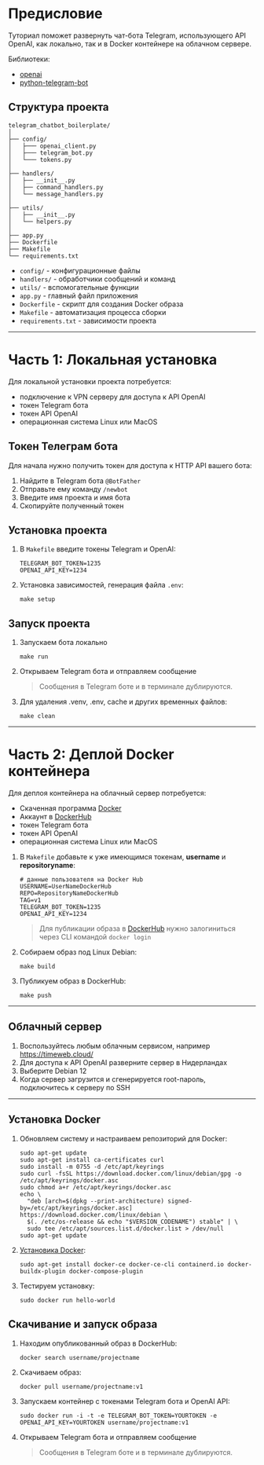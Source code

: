 # Предисловие

Туториал поможет развернуть чат-бота Telegram, использующего API OpenAI, как локально, так и в Docker контейнере на облачном сервере. 

Библиотеки:
  - [openai](https://pypi.org/project/openai/)
  - [python-telegram-bot](https://pypi.org/project/python-telegram-bot/)

## Структура проекта

```
telegram_chatbot_boilerplate/
│
├── config/
│   ├─── openai_client.py
│   ├─── telegram_bot.py
│   └─── tokens.py
│
├── handlers/  
│   ├── __init__.py
│   ├── command_handlers.py
│   └── message_handlers.py
│
├── utils/
│   ├── __init__.py 
│   └── helpers.py
│
├── app.py
├── Dockerfile
├── Makefile
└── requirements.txt
```

- `config/` - конфигурационные файлы
- `handlers/` - обработчики сообщений и команд 
- `utils/` - вспомогательные функции
- `app.py` - главный файл приложения
- `Dockerfile` - скрипт для создания Docker образа
- `Makefile` - автоматизация процесса сборки 
- `requirements.txt` - зависимости проекта

---

# Часть 1: Локальная установка

Для локальной установки проекта потребуется:
- подключение к VPN серверу для доступа к API OpenAI
- токен Telegram бота
- токен API OpenAI
- операционная система Linux или MacOS

## Токен Телеграм бота

Для начала нужно получить токен для доступа к HTTP API вашего бота:

1. Найдите в Telegram бота `@BotFather`
2. Отправьте ему команду `/newbot`
3. Введите имя проекта и имя бота
4. Скопируйте полученный токен

## Установка проекта

1. В `Makefile` введите токены Telegram и OpenAI:
   ```
   TELEGRAM_BOT_TOKEN=1235
   OPENAI_API_KEY=1234
   ```
   
2. Установка зависимостей, генерация файла `.env`:
   ```
   make setup
   ```

## Запуск проекта

1. Запускаем бота локально
   ```
   make run
   ```
   
2. Открываем Telegram бота и отправляем сообщение
   > Сообщения в Telegram боте и в терминале дублируются.

3. Для удаления .venv, .env, cache и других временных файлов:
   ```
   make clean
   ```

---

# Часть 2: Деплой Docker контейнера

Для деплоя контейнера на облачный сервер потребуется:
- Скаченная программа [Docker](https://www.docker.com/products/docker-desktop/)
- Аккаунт в [DockerHub](https://hub.docker.com/)
- токен Telegram бота
- токен API OpenAI
- операционная система Linux или MacOS

1. В `Makefile` добавьте к уже имеющимся токенам, **username**  и **repositoryname**:
   ```
   # данные пользователя на Docker Hub
   USERNAME=UserNameDockerHub
   REPO=RepositoryNameDockerHub 
   TAG=v1
   TELEGRAM_BOT_TOKEN=1235
   OPENAI_API_KEY=1234
   ```
   > Для публикации образа в [DockerHub](https://hub.docker.com/) нужно залогиниться через CLI командой `docker login`

1. Собираем образ под Linux Debian:
   ```
   make build
   ```

6. Публикуем образ в DockerHub:
   ```
   make push
   ```
   
---

## Облачный сервер

1. Воспользуйтесь любым облачным сервисом, например https://timeweb.cloud/
2. Для доступа к API OpenAI разверните сервер в Нидерландах
3. Выберите Debian 12 
4. Когда сервер загрузится и сгенерируется root-пароль, подключитесь к серверу по SSH

---

## Установка Docker

1. Обновляем систему и настраиваем репозиторий для Docker:
   ```
   sudo apt-get update
   sudo apt-get install ca-certificates curl
   sudo install -m 0755 -d /etc/apt/keyrings
   sudo curl -fsSL https://download.docker.com/linux/debian/gpg -o /etc/apt/keyrings/docker.asc
   sudo chmod a+r /etc/apt/keyrings/docker.asc
   echo \
     "deb [arch=$(dpkg --print-architecture) signed-by=/etc/apt/keyrings/docker.asc] https://download.docker.com/linux/debian \
     $(. /etc/os-release && echo "$VERSION_CODENAME") stable" | \
     sudo tee /etc/apt/sources.list.d/docker.list > /dev/null
   sudo apt-get update  
   ```

2. [Установика Docker](https://docs.docker.com/engine/install/debian/):
   ```
   sudo apt-get install docker-ce docker-ce-cli containerd.io docker-buildx-plugin docker-compose-plugin
   ```

3. Тестируем установку:
   ```
   sudo docker run hello-world
   ```

## Скачивание и запуск образа

1. Находим опубликованный образ в DockerHub:
   ```
   docker search username/projectname
   ```

2. Скачиваем образ:
   ```
   docker pull username/projectname:v1
   ```

3. Запускаем контейнер с токенами Telegram бота и OpenAI API:
   ```
   sudo docker run -i -t -e TELEGRAM_BOT_TOKEN=YOURTOKEN -e OPENAI_API_KEY=YOURTOKEN username/projectname:v1
   ```
   
4. Открываем Telegram бота и отправляем сообщение
   > Сообщения в Telegram боте и в терминале дублируются.
   
